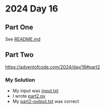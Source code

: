 # 2024 Day 16

## Part One

See [README.md](README.md)

## Part Two

https://adventofcode.com/2024/day/16#part2



### My Solution

* My input was [input.txt](input.txt)
* I wrote [part2.py](part2.py)
* My [part2-output.txt](part2-output.txt) was correct
